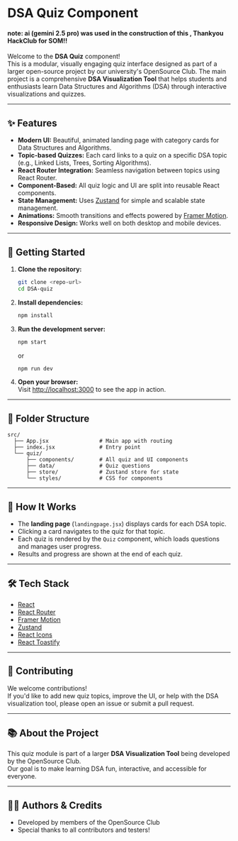 # DSA Quiz Component

#### note: ai (gemini 2.5 pro) was used in the construction of this , Thankyou HackClub for SOM!!


Welcome to the **DSA Quiz** component!  
This is a modular, visually engaging quiz interface designed as part of a larger open-source project by our university's OpenSource Club. The main project is a comprehensive **DSA Visualization Tool** that helps students and enthusiasts learn Data Structures and Algorithms (DSA) through interactive visualizations and quizzes.

---

## ✨ Features

- **Modern UI:** Beautiful, animated landing page with category cards for Data Structures and Algorithms.
- **Topic-based Quizzes:** Each card links to a quiz on a specific DSA topic (e.g., Linked Lists, Trees, Sorting Algorithms).
- **React Router Integration:** Seamless navigation between topics using React Router.
- **Component-Based:** All quiz logic and UI are split into reusable React components.
- **State Management:** Uses [Zustand](https://github.com/pmndrs/zustand) for simple and scalable state management.
- **Animations:** Smooth transitions and effects powered by [Framer Motion](https://www.framer.com/motion/).
- **Responsive Design:** Works well on both desktop and mobile devices.

---

## 🚀 Getting Started

1. **Clone the repository:**
   ```sh
   git clone <repo-url>
   cd DSA-quiz
   ```

2. **Install dependencies:**
   ```sh
   npm install
   ```

3. **Run the development server:**
   ```sh
   npm start
   ```
   or
   ```sh
   npm run dev
   ```

4. **Open your browser:**  
   Visit [http://localhost:3000](http://localhost:3000) to see the app in action.

---

## 🧩 Folder Structure

```
src/
  ├── App.jsx                # Main app with routing
  ├── index.jsx              # Entry point
  └── quiz/
      ├── components/        # All quiz and UI components
      ├── data/              # Quiz questions
      ├── store/             # Zustand store for state
      └── styles/            # CSS for components
```

---

## 📝 How It Works

- The **landing page** (`landingpage.jsx`) displays cards for each DSA topic.
- Clicking a card navigates to the quiz for that topic.
- Each quiz is rendered by the `Quiz` component, which loads questions and manages user progress.
- Results and progress are shown at the end of each quiz.

---

## 🛠️ Tech Stack

- [React](https://react.dev/)
- [React Router](https://reactrouter.com/)
- [Framer Motion](https://www.framer.com/motion/)
- [Zustand](https://github.com/pmndrs/zustand)
- [React Icons](https://react-icons.github.io/react-icons/)
- [React Toastify](https://fkhadra.github.io/react-toastify/)

---

## 🤝 Contributing

We welcome contributions!  
If you'd like to add new quiz topics, improve the UI, or help with the DSA visualization tool, please open an issue or submit a pull request.

---

## 📚 About the Project

This quiz module is part of a larger **DSA Visualization Tool** being developed by the OpenSource Club.  
Our goal is to make learning DSA fun, interactive, and accessible for everyone.

---

## 🧑‍💻 Authors & Credits

- Developed by members of the OpenSource Club
- Special thanks to all contributors and testers!
